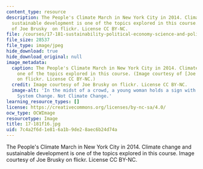 ```yaml
---
content_type: resource
description: The People's Climate March in New York City in 2014. Climate change and
  sustainable development is one of the topics explored in this course. Image courtesy
  of Joe Brusky  on flickr. License CC BY-NC.
file: /courses/17-181-sustainability-political-economy-science-and-policy-fall-2016/7c4a2f6d1e816a1b9de28aec6b24d74a_17-181f16.jpg
file_size: 28537
file_type: image/jpeg
hide_download: true
hide_download_original: null
image_metadata:
  caption: The People's Climate March in New York City in 2014. Climate change is
    one of the topics explored in this course. (Image courtesy of [Joe Brusky](https://www.flickr.com/photos/40969298@N05/15338558461/in/photolist-pnq83v-7gq8jQ-nS84jZ-piaK7y-SUJVS9-TssPHp-SUJWrf-5a23Xi-qKajfk-SM1ovc-nmyzse-hB4aPZ-nTFNTM-4nUV2k-7m9CNf-7WnLUC-7m5KFp-5uLmkp-iGfwLi-piaJN7-eyokWH-hK5KXw-7WjuLi-SM1n6P-eBo6XM-nmh6go-5AzVhp-89y5Dd-RFPz6U-5a6g6d-5CZaMx-eyhEZp-p6dvS4-f3okZs-qZpWWP-9ixHzd-ssUHrz-eyhAyF-5WDqo4-aK1ZGn-6AP9XW-eysuTf-dEcMZE-4dwgit-p6doSf-6PRCYZ-aK22Fp-6PRCZZ-eykKjS-6PRCWr)
    on flickr. License CC BY-NC.)
  credit: Image courtesy of Joe Brusky on flickr. License CC BY-NC.
  image-alt: 'In the midst of a crowd, a young woman holds a sign with the words:
    System Change. Not Climate Change.'
learning_resource_types: []
license: https://creativecommons.org/licenses/by-nc-sa/4.0/
ocw_type: OCWImage
resourcetype: Image
title: 17-181f16.jpg
uid: 7c4a2f6d-1e81-6a1b-9de2-8aec6b24d74a
---
```

The People's Climate March in New York City in 2014. Climate change and sustainable development is one of the topics explored in this course. Image courtesy of Joe Brusky  on flickr. License CC BY-NC.